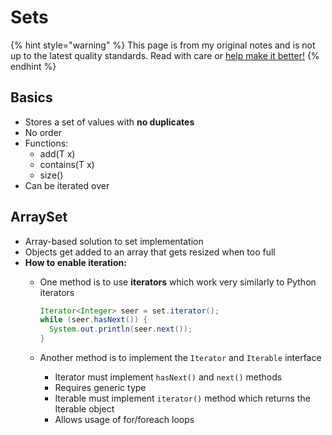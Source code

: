 # Sets

{% hint style="warning" %}
This page is from my original notes and is not up to the latest quality standards. Read with care or [help make it better!](https://github.com/64bitpandas/cs61b-notes/pulls)
{% endhint %}

## Basics

* Stores a set of values with **no duplicates**
* No order
* Functions:
  * add(T x)
  * contains(T x)
  * size()
* Can be iterated over

## ArraySet

* Array-based solution to set implementation
* Objects get added to an array that gets resized when too full
* **How to enable iteration:**
  *   One method is to use **iterators** which work very similarly to Python iterators

      ```java
      Iterator<Integer> seer = set.iterator();
      while (seer.hasNext()) {
        System.out.println(seer.next());
      }
      ```
  * Another method is to implement the `Iterator` and `Iterable` interface
    * Iterator must implement `hasNext()` and `next()` methods
    * Requires generic type
    * Iterable must implement `iterator()` method which returns the Iterable object
    * Allows usage of for/foreach loops

